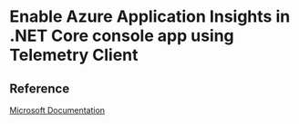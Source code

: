 # Enable Azure Application Insights in .NET Core console app using Telemetry Client


## Reference

  [Microsoft Documentation](https://docs.microsoft.com/en-in/azure/azure-monitor/app/console)

